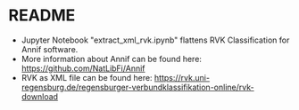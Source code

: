 # README

* Jupyter Notebook "extract_xml_rvk.ipynb" flattens RVK Classification for Annif software.
* More information about Annif can be found here: https://github.com/NatLibFi/Annif
* RVK as XML file can be found here: https://rvk.uni-regensburg.de/regensburger-verbundklassifikation-online/rvk-download
